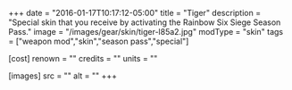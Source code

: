 +++
date = "2016-01-17T10:17:12-05:00"
title = "Tiger"
description = "Special skin that you receive by activating the Rainbow Six Siege Season Pass."
image = "/images/gear/skin/tiger-l85a2.jpg"
modType = "skin"
tags = ["weapon mod","skin","season pass","special"]

[cost]
  renown = ""
  credits = ""
  units = ""

[images]
  src = ""
  alt = ""
+++

